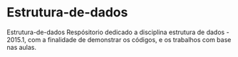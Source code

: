 # Estrutura-de-dados
Estrutura-de-dados Respósitorio dedicado a disciplina estrutura de dados - 2015.1, com a finalidade de demonstrar os códigos, e os trabalhos com base nas aulas. 
